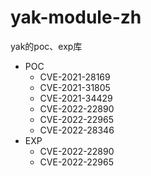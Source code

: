 # yak-module-zh
yak的poc、exp库

- POC
  -  CVE-2021-28169
  -  CVE-2021-31805
  -  CVE-2021-34429
  -  CVE-2022-22890
  -  CVE-2022-22965
  -  CVE-2022-28346
- EXP
  - CVE-2022-22890
  - CVE-2022-22965
